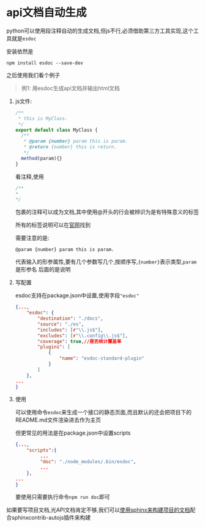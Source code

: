 
# api文档自动生成

python可以使用段注释自动的生成文档,但js不行,必须借助第三方工具实现,这个工具就是`esdoc`

安装依然是

```shell
npm install esdoc --save-dev
```

之后使用我们看个例子

>例1: 用esdoc生成api文档并输出html文档

1. js文件:

    ```javascript
    /**
     * this is MyClass.
     */
    export default class MyClass {
      /**
       * @param {number} param this is param.
       * @return {number} this is return.
       */
      method(param){}
    }

    ```

    看注释,使用

    ```javascript
    /**
    *
    */
    ```

    包裹的注释可以成为文档,其中使用@开头的行会被辨识为是有特殊意义的标签

    所有的标签说明可以在[官网](https://esdoc.org/tags.html)找到

    需要注意的是:

    ```
    @param {number} param this is param.
    ```

    代表输入的形参属性,要有几个参数写几个,按顺序写,`{number}`表示类型,`param`是形参名 后面的是说明

2. 写配置

    esdoc支持在package.json中设置,使用字段`"esdoc"`

    ```json
    {...,
        "esdoc": {
            "destination": "./docs",
            "source": "./es",
            "includes": [r"\\.js$"],
            "excludes": [r"\\.config\\.js$"],
            "coverage": true,//是否统计覆盖率
            "plugins": [
                {
                    "name": "esdoc-standard-plugin"
                }
            ]
        },
    ...
    }

    ```

3. 使用

    可以使用命令`esdoc`来生成一个接口的静态页面,而且默认的还会把项目下的README.md文件渲染进去作为主页
    
    但更常见的用法是在package.json中设置scripts
    ```json
    {...,
        "scripts":{
             ...
             "doc": "./node_modules/.bin/esdoc",
             ...
        },
    ...
    }
    ```
    要使用只需要执行命令`npm run doc`即可

如果要写项目文档,光API文档肯定不够,我们可以[使用sphinx来构建项目的文档](http://blog.hszofficial.site/blog/2016/11/29/%E4%BD%BF%E7%94%A8sphinx%E7%BB%93%E5%90%88markdown%E5%86%99%E9%A1%B9%E7%9B%AE%E6%96%87%E6%A1%A3/)配合sphinxcontrib-autojs插件来构建
